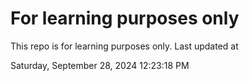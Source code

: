 # For learning purposes only
This repo is for learning purposes only.
Last updated at

Saturday, September 28, 2024 12:23:18 PM


